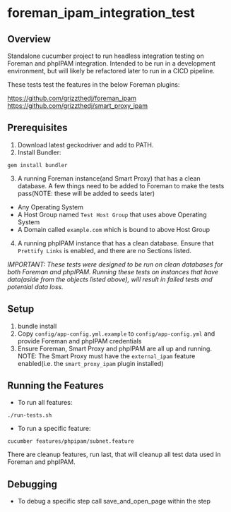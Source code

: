 # foreman_ipam_integration_test

## Overview

Standalone cucumber project to run headless integration testing on Foreman and phpIPAM integration. Intended to be run in a development environment, but will likely be refactored later to run in a CICD pipeline.

These tests test the features in the below Foreman plugins:

https://github.com/grizzthedj/foreman_ipam
https://github.com/grizzthedj/smart_proxy_ipam

## Prerequisites

1. Download latest geckodriver and add to PATH.
2. Install Bundler: 
```
gem install bundler
```
3. A running Foreman instance(and Smart Proxy) that has a clean database. A few things need to be added to Foreman to make the tests pass(NOTE: these will be added to seeds later) 
  - Any Operating System
  - A Host Group named `Test Host Group` that uses above Operating System
  - A Domain called `example.com` which is bound to above Host Group

4. A running phpIPAM instance that has a clean database. Ensure that `Prettify Links` is enabled, and there are no Sections listed.

_*IMPORTANT: These tests were designed to be run on clean databases for both Foreman and phpIPAM. Running these tests on instances that have data(aside from the objects listed above), will result in failed tests and potential data loss.*_

## Setup

1. bundle install
2. Copy `config/app-config.yml.example` to `config/app-config.yml` and provide Foreman and phpIPAM credentials
3. Ensure Foreman, Smart Proxy and phpIPAM are all up and running. NOTE: The Smart Proxy must have the `external_ipam` feature enabled(i.e. the `smart_proxy_ipam` plugin installed)

## Running the Features

* To run all features: 
```
./run-tests.sh 
```
* To run a specific feature: 
```
cucumber features/phpipam/subnet.feature
```
There are cleanup features, run last, that will cleanup all test data used in Foreman and phpIPAM.

## Debugging

* To debug a specific step call save_and_open_page within the step

